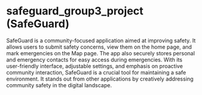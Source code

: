 # safeguard_group3_project (SafeGuard)

SafeGuard is a community-focused application aimed at improving safety. It allows users to submit safety concerns, view them on the home page, and mark emergencies on the Map page. The app also securely stores personal and emergency contacts for easy access during emergencies. With its user-friendly interface, adjustable settings, and emphasis on proactive community interaction, SafeGuard is a crucial tool for maintaining a safe environment. It stands out from other applications by creatively addressing community safety in the digital landscape.
